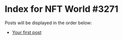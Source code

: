 # Index for NFT World #3271
Posts will be displayed in the order below:

- [Your first post](./001-first.md)


